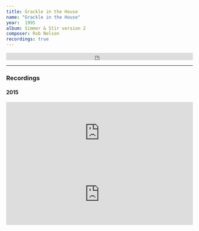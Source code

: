 ```yaml
---
title: Grackle in the House
name: "Grackle in the House"
year:  1995
album: Simmer & Stir version 2
composer: Rob Nelson
recordings: true
---
```


<iframe width="100%" height="20" scrolling="no" frameborder="no" allow="autoplay" src="https://w.soundcloud.com/player/?url=https%3A//api.soundcloud.com/tracks/182559976&color=%23ff5500&inverse=false&auto_play=false&show_user=true"></iframe>

<hr/>
<h3>Recordings</h3>

<h4>2015</h4>

<iframe width="100%" height="166" scrolling="no" frameborder="no" allow="autoplay" src="https://w.soundcloud.com/player/?url=https%3A//api.soundcloud.com/tracks/182559976&color=%23ff5500&auto_play=false&hide_related=false&show_comments=true&show_user=true&show_reposts=false&show_teaser=true"></iframe>


<iframe width="100%" height="166" scrolling="no" frameborder="no" allow="autoplay" src="https://w.soundcloud.com/player/?url=https%3A//api.soundcloud.com/tracks/178080888&color=%23ff5500&auto_play=false&hide_related=false&show_comments=true&show_user=true&show_reposts=false&show_teaser=true"></iframe>
